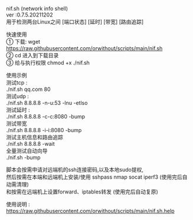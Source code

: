 nif.sh (network info shell)  
ver :0.7.5.20211202  
用于检测两台Linux之间 [端口状态] [延时] [带宽] [路由追踪]  
  
快速使用  
① 下载: wget https://raw.githubusercontent.com/orwithout/scripts/main/nif.sh  
② cd 进入到下载目录  
③ 给与执行权限 chmod +x ./nif.sh  
  
使用示例  
测试tcp :  
./nif.sh qq.com 80  
测试udp :  
./nif.sh 8.8.8.8 -n-u:53 -lnu -etlso  
测试延时 :  
./nif.sh 8.8.8.8 -c-c:8080 -bump  
测试带宽  
./nif.sh 8.8.8.8 -i-i:8080 -bump  
测试主机信息和路由追踪  
./nif.sh 8.8.8.8 -wait  
全量测试自动向导  
./nif.sh -bump  
  
脚本会按需申请对远端机的ssh连接密码,以及本地sudo提权,  
然后按需在本端和远端机上安装/使用 sshpass nmap socat iperf3 (使用完后自动需清理)  
和按需在远端机上设置forward、iptables转发 (使用完后自动复原)  
  
使用说明 :  
https://raw.githubusercontent.com/orwithout/scripts/main/nif.sh.help  
  
